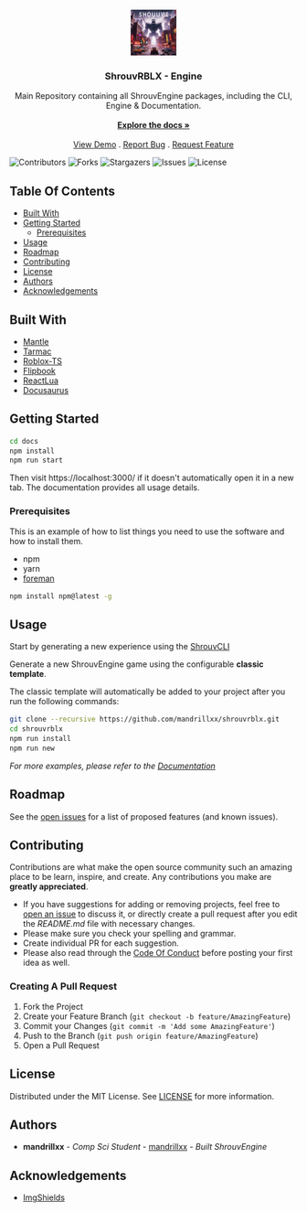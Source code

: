 <br/>
<p align="center">
  <a href="https://github.com/mandrillxx/shrouvrblx">
    <img src="images/logo.png" alt="Logo" width="80" height="80">
  </a>

  <h3 align="center">ShrouvRBLX - Engine </h3>

  <p align="center">
    Main Repository containing all ShrouvEngine packages, including the CLI, Engine & Documentation.
    <br/>
    <br/>
    <a href="http://localhost:3000/docs/intro"><strong>Explore the docs »</strong></a>
    <br/>
    <br/>
    <a href="https://github.com/mandrillxx/shrouvrblx">View Demo</a>
    .
    <a href="https://github.com/mandrillxx/shrouvrblx/issues">Report Bug</a>
    .
    <a href="https://github.com/mandrillxx/shrouvrblx/issues">Request Feature</a>
  </p>
</p>

![Contributors](https://img.shields.io/github/contributors/mandrillxx/shrouvrblx?color=dark-green) ![Forks](https://img.shields.io/github/forks/mandrillxx/shrouvrblx?style=social) ![Stargazers](https://img.shields.io/github/stars/mandrillxx/shrouvrblx?style=social) ![Issues](https://img.shields.io/github/issues/mandrillxx/shrouvrblx) ![License](https://img.shields.io/github/license/mandrillxx/shrouvrblx) 

## Table Of Contents

* [Built With](#built-with)
* [Getting Started](#getting-started)
  * [Prerequisites](#prerequisites)
* [Usage](#usage)
* [Roadmap](#roadmap)
* [Contributing](#contributing)
* [License](#license)
* [Authors](#authors)
* [Acknowledgements](#acknowledgements)

## Built With

- [Mantle](https://github.com/blake-mealey/mantle)
- [Tarmac](https://github.com/Roblox/tarmac/releases)
- [Roblox-TS](https://roblox-ts.com/)
- [Flipbook](https://github.com/flipbook-labs/flipbook)
- [ReactLua](https://github.com/jsdotlua/react-lua)
- [Docusaurus](https://github.com/facebook/docusaurus)

## Getting Started

```bash
cd docs
npm install
npm run start
```
Then visit https://localhost:3000/ if it doesn't automatically open it in a new tab. The documentation provides all usage details.

### Prerequisites

This is an example of how to list things you need to use the software and how to install them.

* npm
* yarn
* [foreman](https://github.com/Roblox/foreman)

```sh
npm install npm@latest -g
```

## Usage

Start by generating a new experience using the [ShrouvCLI](https://github.com/mandrillxx/shrouvcli)

Generate a new ShrouvEngine game using the configurable **classic template**.

The classic template will automatically be added to your project after you run the following commands:

```bash title="Project Root Directory"
git clone --recursive https://github.com/mandrillxx/shrouvrblx.git
cd shrouvrblx
npm run install
npm run new
```

_For more examples, please refer to the [Documentation](http://localhost:3000/docs/intro#generate-a-new-project)_

## Roadmap

See the [open issues](https://github.com/mandrillxx/shrouvrblx/issues) for a list of proposed features (and known issues).

## Contributing

Contributions are what make the open source community such an amazing place to be learn, inspire, and create. Any contributions you make are **greatly appreciated**.
* If you have suggestions for adding or removing projects, feel free to [open an issue](https://github.com/mandrillxx/shrouvrblx/issues/new) to discuss it, or directly create a pull request after you edit the *README.md* file with necessary changes.
* Please make sure you check your spelling and grammar.
* Create individual PR for each suggestion.
* Please also read through the [Code Of Conduct](https://github.com/mandrillxx/shrouvrblx/blob/main/CODE_OF_CONDUCT.md) before posting your first idea as well.

### Creating A Pull Request

1. Fork the Project
2. Create your Feature Branch (`git checkout -b feature/AmazingFeature`)
3. Commit your Changes (`git commit -m 'Add some AmazingFeature'`)
4. Push to the Branch (`git push origin feature/AmazingFeature`)
5. Open a Pull Request

## License

Distributed under the MIT License. See [LICENSE](https://github.com/mandrillxx/shrouvrblx/blob/main/LICENSE.md) for more information.

## Authors

* **mandrillxx** - *Comp Sci Student* - [mandrillxx](https://github.com/mandrillxx/) - *Built ShrouvEngine*

## Acknowledgements

* [ImgShields](https://shields.io/)
